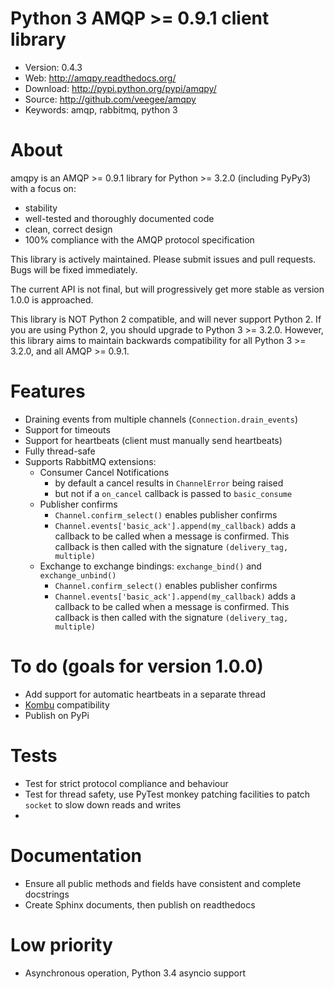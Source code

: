 Python 3 AMQP >= 0.9.1 client library
=====================================

* Version: 0.4.3
* Web: http://amqpy.readthedocs.org/
* Download: http://pypi.python.org/pypi/amqpy/
* Source: http://github.com/veegee/amqpy
* Keywords: amqp, rabbitmq, python 3


About
=====

amqpy is an AMQP >= 0.9.1 library for Python >= 3.2.0 (including PyPy3) with a
focus on:

* stability
* well-tested and thoroughly documented code
* clean, correct design
* 100% compliance with the AMQP protocol specification

This library is actively maintained. Please submit issues and pull requests.
Bugs will be fixed immediately.

The current API is not final, but will progressively get more stable as version
1.0.0 is approached.

This library is NOT Python 2 compatible, and will never support Python 2. If you
are using Python 2, you should upgrade to Python 3 >= 3.2.0. However, this
library aims to maintain backwards compatibility for all Python 3 >= 3.2.0, and
all AMQP >= 0.9.1.


Features
========

* Draining events from multiple channels (`Connection.drain_events`)
* Support for timeouts
* Support for heartbeats (client must manually send heartbeats)
* Fully thread-safe
* Supports RabbitMQ extensions:
    * Consumer Cancel Notifications
        * by default a cancel results in `ChannelError` being raised
        * but not if a `on_cancel` callback is passed to `basic_consume`
    * Publisher confirms
        * `Channel.confirm_select()` enables publisher confirms
        * `Channel.events['basic_ack'].append(my_callback)` adds a callback to
          be called when a message is confirmed. This callback is then called
          with the signature `(delivery_tag, multiple)`
    * Exchange to exchange bindings: `exchange_bind()` and `exchange_unbind()`
        * `Channel.confirm_select()` enables publisher confirms
        * `Channel.events['basic_ack'].append(my_callback)` adds a callback to
          be called when a message is confirmed. This callback is then called
          with the signature `(delivery_tag, multiple)`


To do (goals for version 1.0.0)
===============================

* Add support for automatic heartbeats in a separate thread
* [Kombu](https://github.com/celery/kombu) compatibility
* Publish on PyPi

# Tests

* Test for strict protocol compliance and behaviour
* Test for thread safety, use PyTest monkey patching facilities to patch
  `socket` to slow down reads and writes
*

# Documentation

* Ensure all public methods and fields have consistent and complete docstrings
* Create Sphinx documents, then publish on readthedocs

# Low priority

* Asynchronous operation, Python 3.4 asyncio support
